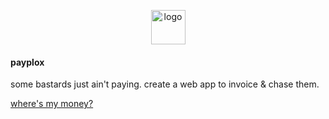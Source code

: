 <p align='center'><img src='https://cdn.rawgit.com/izolate/payplox/master/app/assets/img/logo.svg' alt='logo' width='55' height='55'>

#### payplox
some bastards just ain't paying. create a web app to invoice & chase them.

[where's my money?](https://www.youtube.com/watch?v=ZomwVcGt0LE)
